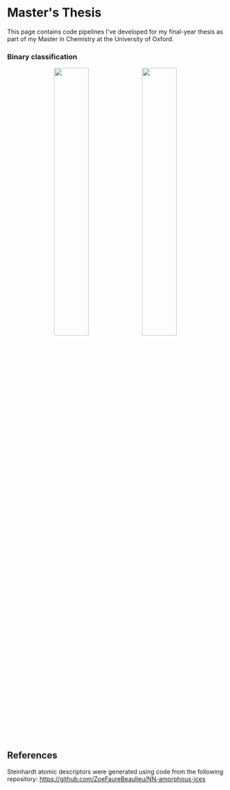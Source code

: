 # Master's Thesis

This page contains code pipelines I've developed for my final-year thesis as part of my Master in Chemistry at the University of Oxford. 

### Binary classification

<p align="center">
    <img src="Plots/100k-para.png" width="40%"/>
    <img src="Images/100k-poly.png" width="40%"/>
</p>

## References

Steinhardt atomic descriptors were generated using code from the following repository: https://github.com/ZoeFaureBeaulieu/NN-amorphous-ices

